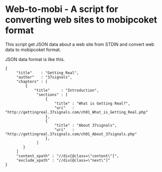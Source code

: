 # Web-to-mobi - A script for converting web sites to mobipcoket format

This script get JSON data about a web site from STDIN and convert web data to mobipcoket format.

JSON data format is like this.

    {
         "title"    : "Getting Real",
         "author"   : "37signals",
         "chapters" : [
             {
                 "title"     : "Introduction",
                  "sections" : [
                      {
                          "title" : "What is Getting Real?",
                          "uri"   : "http://gettingreal.37signals.com/ch01_What_is_Getting_Real.php"
                      },
                      {
                          "title" : "About 37signals",
                          "uri"   : "http://gettingreal.37signals.com/ch01_About_37signals.php"
                      },
                  ]
            }
         ]
         "content_xpath" : "//div[@class=\"content\"]",
         "exclude_xpath" : "//div[@class=\"next\"]"
    }
